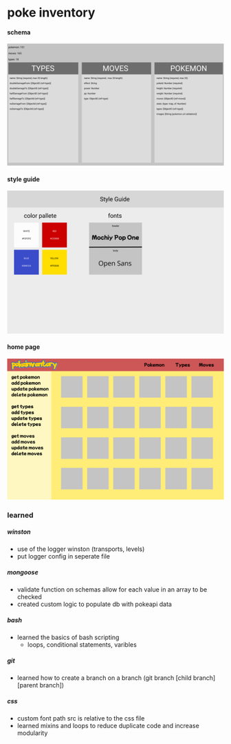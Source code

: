 # poke inventory

#### schema

![inventory models](public/images/pokeinventory_schema.png)

#### style guide

![style guide](public/images/styleGuide.png)

<!-- TODO fix colors -->

#### home page

![style guide](public/images/homepage.png)

### learned

##### winston

- use of the logger winston (transports, levels)
- put logger config in seperate file

##### mongoose

- validate function on schemas allow for each value in an array to be checked
- created custom logic to populate db with pokeapi data

##### bash

- learned the basics of bash scripting
  - loops, conditional statements, varibles

##### git

- learned how to create a branch on a branch (git branch [child branch] [parent branch])

##### css

- custom font path src is relative to the css file
- learned mixins and loops to reduce duplicate code and increase modularity
